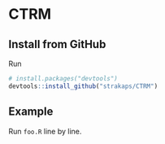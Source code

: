 <!-- README.md is generated from README.Rmd. Please edit that file -->
CTRM
====

Install from GitHub
-------------------

Run

``` r
# install.packages("devtools")
devtools::install_github("strakaps/CTRM")
```

Example
-------

Run `foo.R` line by line.
